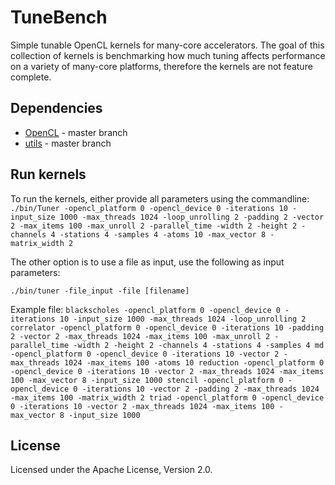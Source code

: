 
# TuneBench

Simple tunable OpenCL kernels for many-core accelerators.
The goal of this collection of kernels is benchmarking how much tuning affects performance on a variety of many-core platforms, therefore the kernels are not feature complete.

## Dependencies

* [OpenCL](https://github.com/isazi/OpenCL) - master branch
* [utils](https://github.com/isazi/utils) - master branch

## Run kernels
To run the kernels, either provide all parameters using the commandline:
`./bin/Tuner -opencl_platform 0 -opencl_device 0 -iterations 10 -input_size 1000 -max_threads 1024 -loop_unrolling 2 -padding 2 -vector 2 -max_items 100 -max_unroll 2 -parallel_time -width 2 -height 2 -channels 4 -stations 4 -samples 4 -atoms 10 -max_vector 8 -matrix_width 2`

The other option is to use a file as input, use the following as input parameters:

`./bin/tuner -file_input -file [filename]`

Example file:
`blackscholes -opencl_platform 0 -opencl_device 0 -iterations 10 -input_size 1000 -max_threads 1024 -loop_unrolling 2
 correlator -opencl_platform 0 -opencl_device 0 -iterations 10 -padding 2 -vector 2 -max_threads 1024 -max_items 100 -max_unroll 2 -parallel_time -width 2 -height 2 -channels 4 -stations 4 -samples 4
 md -opencl_platform 0 -opencl_device 0 -iterations 10 -vector 2 -max_threads 1024 -max_items 100 -atoms 10
 reduction -opencl_platform 0 -opencl_device 0 -iterations 10 -vector 2 -max_threads 1024 -max_items 100 -max_vector 8 -input_size 1000
 stencil -opencl_platform 0 -opencl_device 0 -iterations 10 -vector 2 -padding 2 -max_threads 1024 -max_items 100 -matrix_width 2
 triad -opencl_platform 0 -opencl_device 0 -iterations 10 -vector 2 -max_threads 1024 -max_items 100 -max_vector 8 -input_size 1000`

## License

Licensed under the Apache License, Version 2.0.

